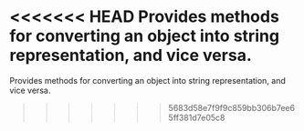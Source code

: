 <<<<<<< HEAD
Provides methods for converting an object into string representation, and vice versa.
=======
Provides methods for converting an object into string representation, and vice versa.
>>>>>>> 5683d58e7f9f9c859bb306b7ee65ff381d7e05c8
